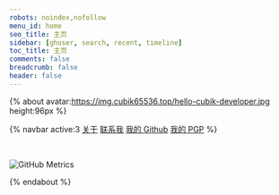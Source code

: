 ```yaml
---
robots: noindex,nofollow
menu_id: home
seo_title: 主页
sidebar: [ghuser, search, recent, timeline]
toc_title: 主页
comments: false
breadcrumb: false
header: false
---
```


{% about avatar:https://img.cubik65536.top/hello-cubik-developer.jpg height:96px %}

{% navbar active:3 [关于](/) [联系我](/contact-me/) [我的&nbsp;Github](/my-github/) [我的&nbsp;PGP](/my-pgp/) %}

<br />

![GitHub Metrics](https://img.cubik65536.top/github-cubik65536-metrics.svg)

{% endabout %}
